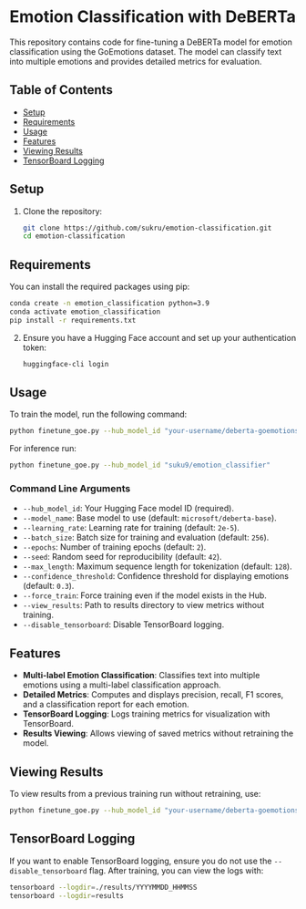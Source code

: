 # Emotion Classification with DeBERTa

This repository contains code for fine-tuning a DeBERTa model for emotion classification using the GoEmotions dataset. The model can classify text into multiple emotions and provides detailed metrics for evaluation.

## Table of Contents
- [Setup](#setup)
- [Requirements](#requirements)
- [Usage](#usage)
- [Features](#features)
- [Viewing Results](#viewing-results)
- [TensorBoard Logging](#tensorboard-logging)

## Setup
1. Clone the repository:
   ```bash
   git clone https://github.com/sukru/emotion-classification.git
   cd emotion-classification
   ```

## Requirements
You can install the required packages using pip:
```bash
conda create -n emotion_classification python=3.9
conda activate emotion_classification
pip install -r requirements.txt
```


2. Ensure you have a Hugging Face account and set up your authentication token:
   ```bash
   huggingface-cli login
   ```

## Usage
To train the model, run the following command:
```bash
python finetune_goe.py --hub_model_id "your-username/deberta-goemotions"
```
For inference run:
```bash
python finetune_goe.py --hub_model_id "suku9/emotion_classifier"
```

### Command Line Arguments
- `--hub_model_id`: Your Hugging Face model ID (required).
- `--model_name`: Base model to use (default: `microsoft/deberta-base`).
- `--learning_rate`: Learning rate for training (default: `2e-5`).
- `--batch_size`: Batch size for training and evaluation (default: `256`).
- `--epochs`: Number of training epochs (default: `2`).
- `--seed`: Random seed for reproducibility (default: `42`).
- `--max_length`: Maximum sequence length for tokenization (default: `128`).
- `--confidence_threshold`: Confidence threshold for displaying emotions (default: `0.3`).
- `--force_train`: Force training even if the model exists in the Hub.
- `--view_results`: Path to results directory to view metrics without training.
- `--disable_tensorboard`: Disable TensorBoard logging.

## Features
- **Multi-label Emotion Classification**: Classifies text into multiple emotions using a multi-label classification approach.
- **Detailed Metrics**: Computes and displays precision, recall, F1 scores, and a classification report for each emotion.
- **TensorBoard Logging**: Logs training metrics for visualization with TensorBoard.
- **Results Viewing**: Allows viewing of saved metrics without retraining the model.

## Viewing Results
To view results from a previous training run without retraining, use:
```bash
python finetune_goe.py --hub_model_id "your-username/deberta-goemotions" --view_results "./results/YYYYMMDD_HHMMSS"
```

## TensorBoard Logging
If you want to enable TensorBoard logging, ensure you do not use the `--disable_tensorboard` flag. After training, you can view the logs with:
```bash
tensorboard --logdir=./results/YYYYMMDD_HHMMSS
tensorboard --logdir=results
```